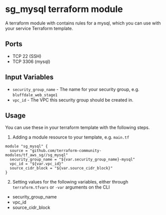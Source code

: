 sg_mysql terraform module
=======================

A terraform module with contains rules for a mysql, which
you can use with your service Terraform template.

Ports
-----
- TCP 22 (SSH)
- TCP 3306 (mysql)

Input Variables
---------------

- `security_group_name` - The name for your security group, e.g. `bluffdale_web_stage1`
- `vpc_id` - The VPC this security group should be created in.

Usage
-----

You can use these in your terraform template with the following steps.

1. Adding a module resource to your template, e.g. `main.tf`

```
module "sg_mysql" {
  source = "github.com/terraform-community-modules/tf_aws_sg//sg_mysql"
  security_group_name = "${var.security_group_name}-mysql"
  vpc_id = "${var.vpc_id}"
  source_cidr_block = "${var.source_cidr_block}"
}
```

2. Setting values for the following variables, either through `terraform.tfvars` or `-var` arguments on the CLI

- security_group_name
- vpc_id
- source_cidr_block
